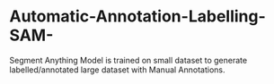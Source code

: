 # Automatic-Annotation-Labelling-SAM-
Segment Anything Model is trained on small dataset to generate labelled/annotated large dataset with Manual Annotations.
